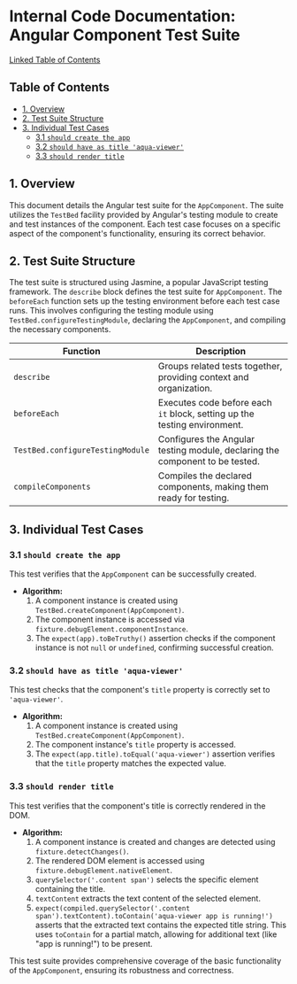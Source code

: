 # Internal Code Documentation: Angular Component Test Suite

[Linked Table of Contents](#table-of-contents)

## Table of Contents <a name="table-of-contents"></a>

* [1. Overview](#overview)
* [2. Test Suite Structure](#test-suite-structure)
* [3. Individual Test Cases](#individual-test-cases)
    * [3.1 `should create the app`](#should-create-the-app)
    * [3.2 `should have as title 'aqua-viewer'`](#should-have-as-title-aqua-viewer)
    * [3.3 `should render title`](#should-render-title)


## 1. Overview <a name="overview"></a>

This document details the Angular test suite for the `AppComponent`.  The suite utilizes the `TestBed` facility provided by Angular's testing module to create and test instances of the component.  Each test case focuses on a specific aspect of the component's functionality, ensuring its correct behavior.


## 2. Test Suite Structure <a name="test-suite-structure"></a>

The test suite is structured using Jasmine, a popular JavaScript testing framework.  The `describe` block defines the test suite for `AppComponent`. The `beforeEach` function sets up the testing environment before each test case runs.  This involves configuring the testing module using `TestBed.configureTestingModule`, declaring the `AppComponent`, and compiling the necessary components.


| Function          | Description                                                                        |
|-----------------|------------------------------------------------------------------------------------|
| `describe`       | Groups related tests together, providing context and organization.                  |
| `beforeEach`     | Executes code before each `it` block, setting up the testing environment.          |
| `TestBed.configureTestingModule` | Configures the Angular testing module, declaring the component to be tested. |
| `compileComponents` | Compiles the declared components, making them ready for testing.                   |


## 3. Individual Test Cases <a name="individual-test-cases"></a>


### 3.1 `should create the app` <a name="should-create-the-app"></a>

This test verifies that the `AppComponent` can be successfully created.

* **Algorithm:**
    1. A component instance is created using `TestBed.createComponent(AppComponent)`.
    2. The component instance is accessed via `fixture.debugElement.componentInstance`.
    3. The `expect(app).toBeTruthy()` assertion checks if the component instance is not `null` or `undefined`, confirming successful creation.

### 3.2 `should have as title 'aqua-viewer'` <a name="should-have-as-title-aqua-viewer"></a>

This test checks that the component's `title` property is correctly set to `'aqua-viewer'`.

* **Algorithm:**
    1. A component instance is created using `TestBed.createComponent(AppComponent)`.
    2. The component instance's `title` property is accessed.
    3. The `expect(app.title).toEqual('aqua-viewer')` assertion verifies that the `title` property matches the expected value.


### 3.3 `should render title` <a name="should-render-title"></a>

This test verifies that the component's title is correctly rendered in the DOM.

* **Algorithm:**
    1. A component instance is created and changes are detected using `fixture.detectChanges()`.
    2. The rendered DOM element is accessed using `fixture.debugElement.nativeElement`.
    3. `querySelector('.content span')` selects the specific element containing the title.
    4. `textContent` extracts the text content of the selected element.
    5. `expect(compiled.querySelector('.content span').textContent).toContain('aqua-viewer app is running!')` asserts that the extracted text contains the expected title string.  This uses `toContain` for a partial match, allowing for additional text (like "app is running!") to be present.


This test suite provides comprehensive coverage of the basic functionality of the `AppComponent`, ensuring its robustness and correctness.
